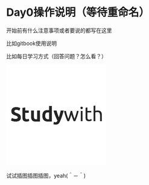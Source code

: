 # Day0操作说明（等待重命名）

开始前有什么注意事项或者要说的都写在这里

比如gitbook使用说明

比如每日学习方式（回答问题？怎么看？）

![](/assets/studywith-gitbook.jpg)

试试插图插图插图，yeah\(＾－＾\)

